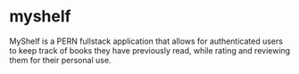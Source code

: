 # myshelf
MyShelf is a PERN fullstack application that allows for authenticated users to keep track of books they have previously read, while rating and reviewing them for their personal use.
